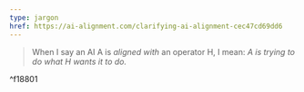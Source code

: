 ```yaml
---
type: jargon
href: https://ai-alignment.com/clarifying-ai-alignment-cec47cd69dd6
---
```


> When I say an AI A is _aligned with_ an operator H, I mean: *A is trying to do what H wants it to do.*

^f18801

